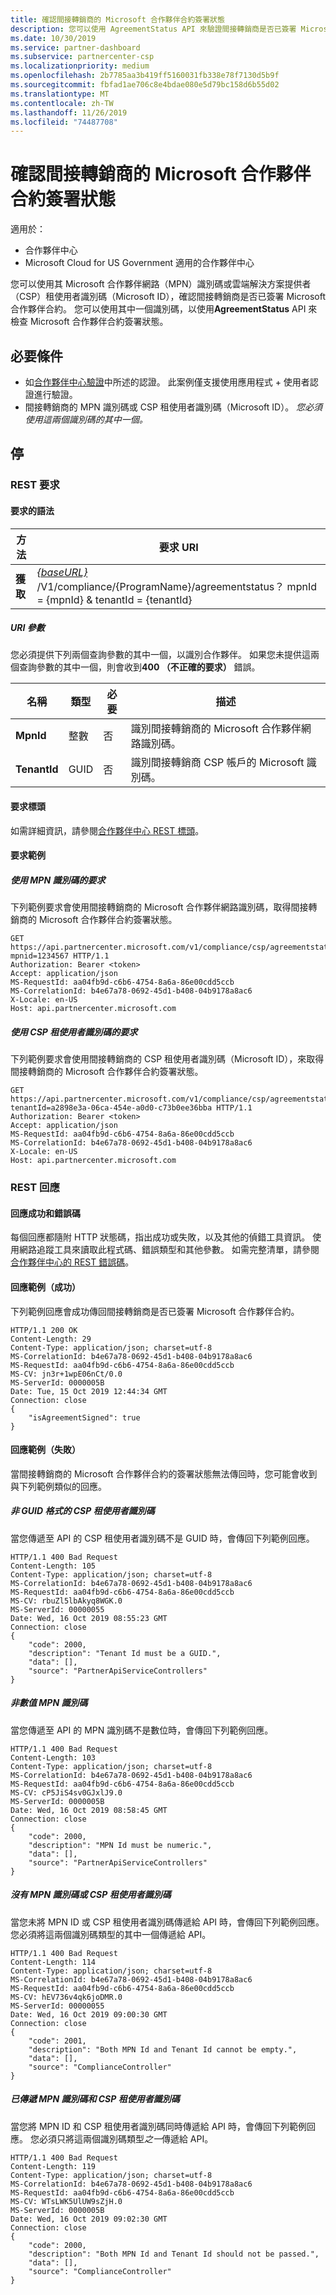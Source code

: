 ```yaml
---
title: 確認間接轉銷商的 Microsoft 合作夥伴合約簽署狀態
description: 您可以使用 AgreementStatus API 來驗證間接轉銷商是否已簽署 Microsoft 合作夥伴合約。
ms.date: 10/30/2019
ms.service: partner-dashboard
ms.subservice: partnercenter-csp
ms.localizationpriority: medium
ms.openlocfilehash: 2b7785aa3b419ff5160031fb338e78f7130d5b9f
ms.sourcegitcommit: fbfad1ae706c8e4bdae080e5d79bc158d6b55d02
ms.translationtype: MT
ms.contentlocale: zh-TW
ms.lasthandoff: 11/26/2019
ms.locfileid: "74487708"
---
```

# <a name="verify-an-indirect-resellers-microsoft-partner-agreement-signing-status"></a>確認間接轉銷商的 Microsoft 合作夥伴合約簽署狀態

適用於：

* 合作夥伴中心
* Microsoft Cloud for US Government 適用的合作夥伴中心

您可以使用其 Microsoft 合作夥伴網路（MPN）識別碼或雲端解決方案提供者（CSP）租使用者識別碼（Microsoft ID），確認間接轉銷商是否已簽署 Microsoft 合作夥伴合約。 您可以使用其中一個識別碼，以使用**AgreementStatus** API 來檢查 Microsoft 合作夥伴合約簽署狀態。

## <a name="prerequisites"></a>必要條件

* 如[合作夥伴中心驗證](partner-center-authentication.md)中所述的認證。 此案例僅支援使用應用程式 + 使用者認證進行驗證。
* 間接轉銷商的 MPN 識別碼或 CSP 租使用者識別碼（Microsoft ID）。 *您必須使用這兩個識別碼的其中一個。*

## <a name="rest"></a>停

### <a name="rest-request"></a>REST 要求

#### <a name="request-syntax"></a>要求的語法

| 方法 | 要求 URI |
| ------ | ----------- |
| **獲取** | *[{baseURL}](partner-center-rest-urls.md)* /V1/compliance/{ProgramName}/agreementstatus？ mpnId = {mpnId} & tenantId = {tenantId} |

##### <a name="uri-parameters"></a>URI 參數

您必須提供下列兩個查詢參數的其中一個，以識別合作夥伴。 如果您未提供這兩個查詢參數的其中一個，則會收到**400 （不正確的要求）** 錯誤。

| 名稱 | 類型 | 必要 | 描述 |
| ---- | ---- | -------- | ----------- |
| **MpnId** | 整數 | 否 | 識別間接轉銷商的 Microsoft 合作夥伴網路識別碼。 |
| **TenantId** | GUID | 否 | 識別間接轉銷商 CSP 帳戶的 Microsoft 識別碼。 |

#### <a name="request-headers"></a>要求標頭

如需詳細資訊，請參閱[合作夥伴中心 REST 標頭](https://docs.microsoft.com/en-us/partner-center/develop/headers)。

#### <a name="request-examples"></a>要求範例

##### <a name="request-using-mpn-id"></a>使用 MPN 識別碼的要求

下列範例要求會使用間接轉銷商的 Microsoft 合作夥伴網路識別碼，取得間接轉銷商的 Microsoft 合作夥伴合約簽署狀態。

```http
GET https://api.partnercenter.microsoft.com/v1/compliance/csp/agreementstatus?mpnid=1234567 HTTP/1.1
Authorization: Bearer <token>
Accept: application/json
MS-RequestId: aa04fb9d-c6b6-4754-8a6a-86e00cdd5ccb
MS-CorrelationId: b4e67a78-0692-45d1-b408-04b9178a8ac6
X-Locale: en-US
Host: api.partnercenter.microsoft.com
```

##### <a name="request-using-csp-tenant-id"></a>使用 CSP 租使用者識別碼的要求

下列範例要求會使用間接轉銷商的 CSP 租使用者識別碼（Microsoft ID），來取得間接轉銷商的 Microsoft 合作夥伴合約簽署狀態。

```http
GET https://api.partnercenter.microsoft.com/v1/compliance/csp/agreementstatus?tenantId=a2898e3a-06ca-454e-a0d0-c73b0ee36bba HTTP/1.1
Authorization: Bearer <token>
Accept: application/json
MS-RequestId: aa04fb9d-c6b6-4754-8a6a-86e00cdd5ccb
MS-CorrelationId: b4e67a78-0692-45d1-b408-04b9178a8ac6
X-Locale: en-US
Host: api.partnercenter.microsoft.com
```

### <a name="rest-response"></a>REST 回應

#### <a name="response-success-and-error-codes"></a>回應成功和錯誤碼

每個回應都隨附 HTTP 狀態碼，指出成功或失敗，以及其他的偵錯工具資訊。 使用網路追蹤工具來讀取此程式碼、錯誤類型和其他參數。 如需完整清單，請參閱[合作夥伴中心的 REST 錯誤碼](https://docs.microsoft.com/en-us/partner-center/develop/error-codes)。

#### <a name="response-example-success"></a>回應範例（成功）

下列範例回應會成功傳回間接轉銷商是否已簽署 Microsoft 合作夥伴合約。

```http
HTTP/1.1 200 OK
Content-Length: 29
Content-Type: application/json; charset=utf-8
MS-CorrelationId: b4e67a78-0692-45d1-b408-04b9178a8ac6
MS-RequestId: aa04fb9d-c6b6-4754-8a6a-86e00cdd5ccb
MS-CV: jn3r+1wpE06nCt/0.0
MS-ServerId: 0000005B
Date: Tue, 15 Oct 2019 12:44:34 GMT
Connection: close
{
    "isAgreementSigned": true
}
```

#### <a name="response-examples-failure"></a>回應範例（失敗）

當間接轉銷商的 Microsoft 合作夥伴合約的簽署狀態無法傳回時，您可能會收到與下列範例類似的回應。

##### <a name="non-guid-formatted-csp-tenant-id"></a>非 GUID 格式的 CSP 租使用者識別碼

當您傳遞至 API 的 CSP 租使用者識別碼不是 GUID 時，會傳回下列範例回應。

```http
HTTP/1.1 400 Bad Request
Content-Length: 105
Content-Type: application/json; charset=utf-8
MS-CorrelationId: b4e67a78-0692-45d1-b408-04b9178a8ac6
MS-RequestId: aa04fb9d-c6b6-4754-8a6a-86e00cdd5ccb
MS-CV: rbuZl5lbAkyq8WGK.0
MS-ServerId: 00000055
Date: Wed, 16 Oct 2019 08:55:23 GMT
Connection: close
{
    "code": 2000,
    "description": "Tenant Id must be a GUID.",
    "data": [],
    "source": "PartnerApiServiceControllers"
}
```

##### <a name="non-numeric-mpn-id"></a>非數值 MPN 識別碼

當您傳遞至 API 的 MPN 識別碼不是數位時，會傳回下列範例回應。

```http
HTTP/1.1 400 Bad Request
Content-Length: 103
Content-Type: application/json; charset=utf-8
MS-CorrelationId: b4e67a78-0692-45d1-b408-04b9178a8ac6
MS-RequestId: aa04fb9d-c6b6-4754-8a6a-86e00cdd5ccb
MS-CV: cP5JiS4sv0GJxlJ9.0
MS-ServerId: 0000005B
Date: Wed, 16 Oct 2019 08:58:45 GMT
Connection: close
{
    "code": 2000,
    "description": "MPN Id must be numeric.",
    "data": [],
    "source": "PartnerApiServiceControllers"
}
```

##### <a name="no-mpn-id-or-csp-tenant-id"></a>沒有 MPN 識別碼或 CSP 租使用者識別碼

當您未將 MPN ID 或 CSP 租使用者識別碼傳遞給 API 時，會傳回下列範例回應。 您必須將這兩個識別碼類型的其中一個傳遞給 API。

```http
HTTP/1.1 400 Bad Request
Content-Length: 114
Content-Type: application/json; charset=utf-8
MS-CorrelationId: b4e67a78-0692-45d1-b408-04b9178a8ac6
MS-RequestId: aa04fb9d-c6b6-4754-8a6a-86e00cdd5ccb
MS-CV: hEV736v4qk6joDMR.0
MS-ServerId: 00000055
Date: Wed, 16 Oct 2019 09:00:30 GMT
Connection: close
{
    "code": 2001,
    "description": "Both MPN Id and Tenant Id cannot be empty.",
    "data": [],
    "source": "ComplianceController"
}
```

##### <a name="both-mpn-id-and-csp-tenant-id-passed"></a>已傳遞 MPN 識別碼和 CSP 租使用者識別碼

當您將 MPN ID 和 CSP 租使用者識別碼同時傳遞給 API 時，會傳回下列範例回應。 您必須只將這兩個識別碼類型*之一*傳遞給 API。

```http
HTTP/1.1 400 Bad Request
Content-Length: 119
Content-Type: application/json; charset=utf-8
MS-CorrelationId: b4e67a78-0692-45d1-b408-04b9178a8ac6
MS-RequestId: aa04fb9d-c6b6-4754-8a6a-86e00cdd5ccb
MS-CV: WTsLWK5UlUW9sZjH.0
MS-ServerId: 0000005B
Date: Wed, 16 Oct 2019 09:02:30 GMT
Connection: close
{
    "code": 2000,
    "description": "Both MPN Id and Tenant Id should not be passed.",
    "data": [],
    "source": "ComplianceController"
}
```
